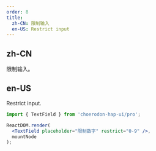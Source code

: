```yaml
---
order: 8
title:
  zh-CN: 限制输入
  en-US: Restrict input
---
```


## zh-CN

限制输入。

## en-US

Restrict input.

````jsx
import { TextField } from 'choerodon-hap-ui/pro';

ReactDOM.render(
  <TextField placeholder="限制数字" restrict="0-9" />,
  mountNode
);
````
